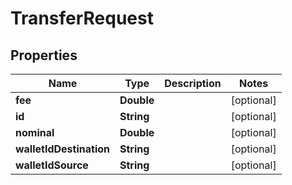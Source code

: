 

# TransferRequest

## Properties

Name | Type | Description | Notes
------------ | ------------- | ------------- | -------------
**fee** | **Double** |  |  [optional]
**id** | **String** |  |  [optional]
**nominal** | **Double** |  |  [optional]
**walletIdDestination** | **String** |  |  [optional]
**walletIdSource** | **String** |  |  [optional]



